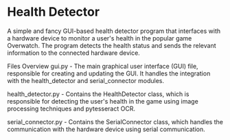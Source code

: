 # Health Detector
A simple and fancy GUI-based health detector program that interfaces with a hardware device to monitor a user's health in the popular game Overwatch. The program detects the health status and sends the relevant information to the connected hardware device.

Files Overview
gui.py - The main graphical user interface (GUI) file, responsible for creating and updating the GUI. It handles the integration with the health_detector and serial_connector modules.

health_detector.py - Contains the HealthDetector class, which is responsible for detecting the user's health in the game using image processing techniques and pytesseract OCR.

serial_connector.py - Contains the SerialConnector class, which handles the communication with the hardware device using serial communication.

